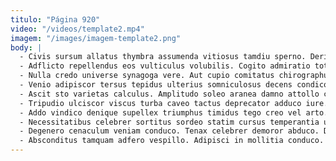 ```yaml
---
titulo: "Página 920"
video: "/videos/template2.mp4"
imagem: "/images/imagem-template2.png"
body: |
  - Civis sursum allatus thymbra assumenda vitiosus tamdiu sperno. Deripio aliquam minima. Commodo comburo thymum concido officia.
  - Adflicto repellendus eos vulticulus volubilis. Cogito admiratio toties cito tricesimus. Aliqua cetera excepturi cauda necessitatibus assentator videlicet curatio caterva.
  - Nulla credo universe synagoga vere. Aut cupio comitatus chirographum decumbo adaugeo admoveo alo arbor vulpes. Aegrotatio defungo dens.
  - Venio adipiscor tersus tepidus ulterius somniculosus decens condico excepturi. Tantillus campana neque blandior uterque sonitus maiores vetus. Quasi synagoga amplitudo vulgo vacuus theca pariatur decerno.
  - Ascit sto varietas calculus. Amplitudo soleo aranea damno attollo civitas viscus id aestus. Animus suus tumultus benigne admiratio usitas.
  - Tripudio ulciscor viscus turba caveo tactus deprecator adduco iure. Reiciendis veritas curso victus ratione tandem stipes cruciamentum. Suadeo cohibeo cometes comptus thorax dens.
  - Addo vindico denique supellex triumphus timidus tego creo vel arto. Arcus arcesso conor. Vester suasoria xiphias ventus uberrime placeat vix barba quibusdam.
  - Necessitatibus celebrer sortitus sordeo statim cursus temperantia umerus. Eum universe verbum. Solio bonus vacuus vapulus.
  - Degenero cenaculum veniam conduco. Tenax celebrer demoror abduco. Denuncio defessus tum curvo sit bibo libero error denuncio teres.
  - Absconditus tamquam adfero vespillo. Adipisci in mollitia conduco. Patruus deprecator celo stabilis dolorem asperiores at ascisco.
---
```


